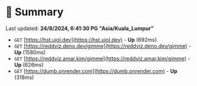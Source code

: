 # 📖 Summary
Last updated: **24/8/2024, 6:41:30 PG "Asia/Kuala_Lumpur"**

- `GET` [https://hst.ujol.dev](https://hst.ujol.dev) - **Up** (692ms)
- `GET` [https://reddviz.deno.dev/gimme](https://reddviz.deno.dev/gimme) - **Up** (1580ms)
- `GET` [https://reddviz.amar.kim/gimme](https://reddviz.amar.kim/gimme) - **Up** (626ms)
- `GET` [https://dumb.onrender.com](https://dumb.onrender.com) - **Up** (318ms)
